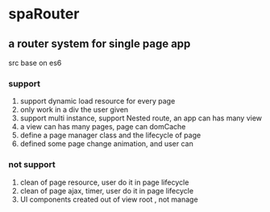 # spaRouter

## a router system for single page app

src base on es6

### support
1. support dynamic load resource for every page
2. only work in a div the user given
3. support multi instance, support Nested route, an app can has many view
4. a view can has many pages, page can domCache
4. define a page manager class and the lifecycle of page
5. defined some page change animation, and user can 


### not support
1. clean of page resource, user do it in page lifecycle
2. clean of page ajax, timer, user do it in page lifecycle
3. UI components created out of view root , not manage

